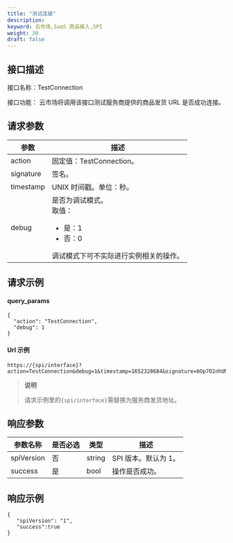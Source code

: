 ```yaml
---
title: "测试连接"
description: 
keyword: 云市场,SaaS 商品接入,SPI
weight: 30
draft: false
---
```


## 接口描述

接口名称：TestConnection 

接口功能： 云市场将调用该接口测试服务商提供的商品发货 URL 是否成功连接。

## 请求参数

| 参数      | 描述                                                         |
| --------- | ------------------------------------------------------------ |
| action    | 固定值：TestConnection。                                     |
| signature | 签名。                                                       |
| timestamp | UNIX 时间戳。单位：秒。                                      |
| debug     | 是否为调试模式。<br/>取值：<ul><li>是：1</li><li>否：0</li></ul>调试模式下可不实际进行实例相关的操作。 |



## 请求示例

#### query_params

```
{
  "action": "TestConnection",
  "debug": 1
}
```

#### Url 示例

```
https://{spi/interface}?action=TestConnection&debug=1&timestamp=1652328684&signature=6Op7O2nhUN1SZfIAimszI5qy%2Bb%2F0wU39zdztfxSEAJI%3D
```

> **说明**
>
> 请求示例里的` {spi/interface} `需替换为服务商发货地址。

## 响应参数

| 参数名称   | 是否必选 | 类型   | 描述                 |
| ---------- | -------- | ------ | -------------------- |
| spiVersion | 否       | string | SPI 版本。默认为 1。 |
| success    | 是       | bool   | 操作是否成功。       |

## 响应示例

```
{
   "spiVersion": "1",
   "success":true
}
```

